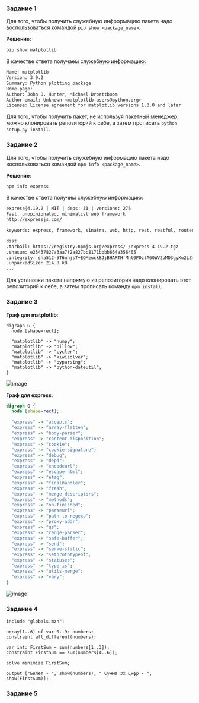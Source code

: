 ### Задание 1

Для того, чтобы получить служебную инфрормацию пакета надо воспользоваться командой ```pip show <package_name>```.

**Решение**:

```bash
pip show matplotlib
```

В качестве ответа получаем служебную информацию:
```bash
Name: matplotlib
Version: 3.9.2
Summary: Python plotting package
Home-page: 
Author: John D. Hunter, Michael Droettboom
Author-email: Unknown <matplotlib-users@python.org>
License: License agreement for matplotlib versions 1.3.0 and later
```

Для того, чтобы получить пакет, не используя пакетный менеджер, можно клонировать репозиторий к себе, а затем прописать ```python setup.py install```.

### Задание 2

Для того, чтобы получить служебную информацию пакета надо воспользоваться командой ```npm info <package_name>```.

**Решение**:

```bash
npm info express
```

В качестве ответа получим служебную информацию:
```bash
express@4.19.2 | MIT | deps: 31 | versions: 276
Fast, unopinionated, minimalist web framework
http://expressjs.com/

keywords: express, framework, sinatra, web, http, rest, restful, router, app, api

dist
.tarball: https://registry.npmjs.org/express/-/express-4.19.2.tgz
.shasum: e25437827a3aa7f2a827bc8171bbbb664a356465
.integrity: sha512-5T6nhjsT+EOMzuck8JjBHARTHfMht0POzlA60WV2pMD3gyXw2LZnZ+ueGdNxG+0calOJcWKbpFcuzLZ91YWq9Q==
.unpackedSize: 214.8 kB
...
```

Для установки пакета напрямую из репозитория надо клонировать этот репозиторий к себе, а затем прописать команду ```npm install```.


### Задание 3

**Граф для matplotlib**:
```
digraph G {
  node [shape=rect];

  "matplotlib" -> "numpy";
  "matplotlib" -> "pillow";
  "matplotlib" -> "cycler";
  "matplotlib" -> "kiwisolver";
  "matplotlib" -> "pyparsing";
  "matplotlib" -> "python-dateutil";
}
```
![image](https://github.com/user-attachments/assets/2737978c-7ce7-46a5-8b1f-8581905ff432)

**Граф для express**:

```dot
digraph G {
  node [shape=rect];

  "express" -> "accepts";
  "express" -> "array-flatten";
  "express" -> "body-parser";
  "express" -> "content-disposition";
  "express" -> "cookie";
  "express" -> "cookie-signature";
  "express" -> "debug";
  "express" -> "depd";
  "express" -> "encodeurl";
  "express" -> "escape-html";
  "express" -> "etag";
  "express" -> "finalhandler";
  "express" -> "fresh";
  "express" -> "merge-descriptors";
  "express" -> "methods";
  "express" -> "on-finished";
  "express" -> "parseurl";
  "express" -> "path-to-regexp";
  "express" -> "proxy-addr";
  "express" -> "qs";
  "express" -> "range-parser";
  "express" -> "safe-buffer";
  "express" -> "send";
  "express" -> "serve-static";
  "express" -> "setprototypeof";
  "express" -> "statuses";
  "express" -> "type-is";
  "express" -> "utils-merge";
  "express" -> "vary";
}
```

![image](https://github.com/user-attachments/assets/216e5bc2-0bf2-4588-b4db-6773b7169db3)

### Задание 4

```
include "globals.mzn";

array[1..6] of var 0..9: numbers;
constraint all_different(numbers);

var int: FirstSum = sum(numbers[1..3]);
constraint FirstSum == sum(numbers[4..6]);

solve minimize FirstSum;

output ["Билет - ", show(numbers), " Сумма 3х цифр - ", show(FirstSum)];
```

### Задание 5



